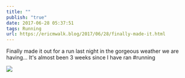 ```yaml
---
title: ""
publish: "true"
date: 2017-06-28 05:37:51
tags: Running
url: https://ericmwalk.blog/2017/06/28/finally-made-it.html
---
```


Finally made it out for a run last night in the gorgeous weather we are having... It's almost been 3 weeks since I have ran #running

![](https://ericmwalk.blog/uploads/2022/101c5b25f0.jpg)